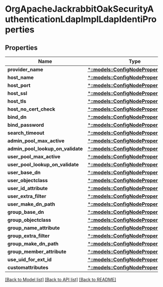 # OrgApacheJackrabbitOakSecurityAuthenticationLdapImplLdapIdentiProperties

## Properties
Name | Type | Description | Notes
------------ | ------------- | ------------- | -------------
**provider_name** | [***::models::ConfigNodePropertyString**](configNodePropertyString.md) |  | [optional] 
**host_name** | [***::models::ConfigNodePropertyString**](configNodePropertyString.md) |  | [optional] 
**host_port** | [***::models::ConfigNodePropertyInteger**](configNodePropertyInteger.md) |  | [optional] 
**host_ssl** | [***::models::ConfigNodePropertyBoolean**](configNodePropertyBoolean.md) |  | [optional] 
**host_tls** | [***::models::ConfigNodePropertyBoolean**](configNodePropertyBoolean.md) |  | [optional] 
**host_no_cert_check** | [***::models::ConfigNodePropertyBoolean**](configNodePropertyBoolean.md) |  | [optional] 
**bind_dn** | [***::models::ConfigNodePropertyString**](configNodePropertyString.md) |  | [optional] 
**bind_password** | [***::models::ConfigNodePropertyString**](configNodePropertyString.md) |  | [optional] 
**search_timeout** | [***::models::ConfigNodePropertyString**](configNodePropertyString.md) |  | [optional] 
**admin_pool_max_active** | [***::models::ConfigNodePropertyInteger**](configNodePropertyInteger.md) |  | [optional] 
**admin_pool_lookup_on_validate** | [***::models::ConfigNodePropertyBoolean**](configNodePropertyBoolean.md) |  | [optional] 
**user_pool_max_active** | [***::models::ConfigNodePropertyInteger**](configNodePropertyInteger.md) |  | [optional] 
**user_pool_lookup_on_validate** | [***::models::ConfigNodePropertyBoolean**](configNodePropertyBoolean.md) |  | [optional] 
**user_base_dn** | [***::models::ConfigNodePropertyString**](configNodePropertyString.md) |  | [optional] 
**user_objectclass** | [***::models::ConfigNodePropertyArray**](configNodePropertyArray.md) |  | [optional] 
**user_id_attribute** | [***::models::ConfigNodePropertyString**](configNodePropertyString.md) |  | [optional] 
**user_extra_filter** | [***::models::ConfigNodePropertyString**](configNodePropertyString.md) |  | [optional] 
**user_make_dn_path** | [***::models::ConfigNodePropertyBoolean**](configNodePropertyBoolean.md) |  | [optional] 
**group_base_dn** | [***::models::ConfigNodePropertyString**](configNodePropertyString.md) |  | [optional] 
**group_objectclass** | [***::models::ConfigNodePropertyArray**](configNodePropertyArray.md) |  | [optional] 
**group_name_attribute** | [***::models::ConfigNodePropertyString**](configNodePropertyString.md) |  | [optional] 
**group_extra_filter** | [***::models::ConfigNodePropertyString**](configNodePropertyString.md) |  | [optional] 
**group_make_dn_path** | [***::models::ConfigNodePropertyBoolean**](configNodePropertyBoolean.md) |  | [optional] 
**group_member_attribute** | [***::models::ConfigNodePropertyString**](configNodePropertyString.md) |  | [optional] 
**use_uid_for_ext_id** | [***::models::ConfigNodePropertyBoolean**](configNodePropertyBoolean.md) |  | [optional] 
**customattributes** | [***::models::ConfigNodePropertyArray**](configNodePropertyArray.md) |  | [optional] 

[[Back to Model list]](../README.md#documentation-for-models) [[Back to API list]](../README.md#documentation-for-api-endpoints) [[Back to README]](../README.md)


